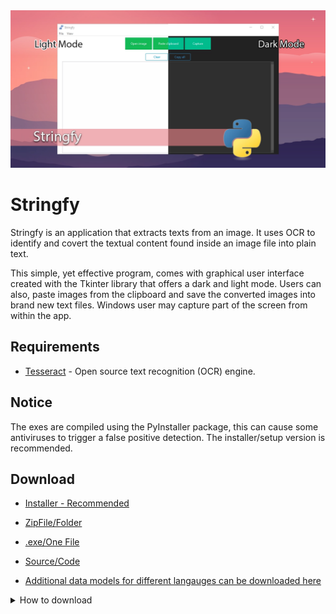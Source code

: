 <div align="center">
<img src="https://github.com/edledesma/Stringfy/blob/main/media/stringfy.webp">
</div>


# Stringfy

  Stringfy is an application that extracts texts from an image. It uses OCR to identify and covert the textual content found inside an image file into plain text.

  This simple, yet effective program, comes with graphical user interface created with the Tkinter library that offers a dark and light mode.
  Users can also, paste images from the clipboard and save the converted images into brand new text files.
  Windows user may capture part of the screen from within the app.

## __Requirements__

- [Tesseract](https://github.com/UB-Mannheim/tesseract/wiki) - Open source text recognition (OCR) engine.

## __Notice__ 


The exes are compiled using the PyInstaller package, this can cause some antiviruses to trigger a false positive detection.
The installer/setup version is recommended.

## __Download__

- [Installer - Recommended](https://github.com/edledesma/Stringfy/releases/tag/Stringy)

- [ZipFile/Folder](https://github.com/edledesma/Stringfy/blob/main/PACKAGES/Stringfy.zip)

- [.exe/One File](https://github.com/edledesma/Stringfy/blob/main/PACKAGES/Stringy.exe)

- [Source/Code](https://github.com/edledesma/Python/tree/main/Stringfy/src/)

- [Additional data models for different langauges can be downloaded here](https://github.com/tesseract-ocr/tessdata)

<details>

<summary>How to download</summary>


<img src="https://github.com/edledesma/Stringfy/blob/main/media/howto.gif">

</details>
